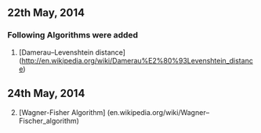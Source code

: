 ## 22th May, 2014

### Following Algorithms were added

1. [Damerau–Levenshtein distance] (http://en.wikipedia.org/wiki/Damerau%E2%80%93Levenshtein_distance)

## 24th May, 2014

2. [Wagner-Fisher Algorithm] (en.wikipedia.org/wiki/Wagner–Fischer_algorithm)
